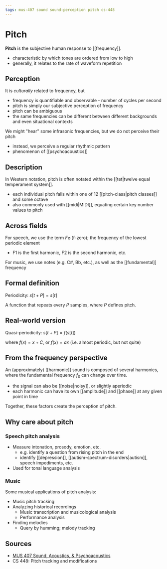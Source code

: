 ```yaml
---
tags: mus-407 sound sound-perception pitch cs-448
---
```


# Pitch

**Pitch** is the subjective human response to [[frequency]].

- characteristic by which tones are ordered from low to high
- generally, it relates to the rate of waveform repetition

## Perception

It is _culturally_ related to frequency, but

- frequency is quantifiable and observable - number of cycles per second
- pitch is simply our subjective perception of frequency
- pitch can be ambiguous
- the same frequencies can be different between different backgrounds and even situational contexts

We might "hear" some infrasonic frequencies, but we do not perceive their pitch

- instead, we perceive a regular rhythmic pattern
- phenomenon of [[psychoacoustics]]

## Description

In Western notation, pitch is often notated within the [[tet|twelve equal temperament system]].

- each individual pitch falls within one of 12 [[pitch-class|pitch classes]] and some octave
- also commonly used with [[midi|MIDI]], equating certain key number values to pitch

## Across fields

For speech, we use the term $F \varnothing$ (f-zero); the frequency of the lowest periodic element

- F1 is the first harmonic, F2 is the second harmonic, etc.

For music, we use notes (e.g. C#, Bb, etc.), as well as the [[fundamental]] frequency

## Formal definition

Periodicity: $s[t+P] = s[t]$

A function that repeats every $P$ samples, where $P$ defines pitch.

## Real-world version

Quasi-periodicity: $s[t + P] = f(s[t])$

where $f(x) = x + C$, or $f(x) = ax$ (i.e. almost periodic, but not quite)

## From the frequency perspective

An (approximately) [[harmonic]] sound is composed of several harmonics, where the fundamental frequency $f_0$ can change over time.

- the signal can also be [[noise|noisy]], or slightly aperiodic
- each harmonic can have its own [[amplitude]] and [[phase]] at any given point in time

Together, these factors create the perception of pitch.

## Why care about pitch

### Speech pitch analysis

- Measure intonation, prosody, emotion, etc.
  - e.g. identify a question from rising pitch in the end
  - identify [[depression]], [[autism-spectrum-disorders|autism]], speech impediments, etc.
- Used for tonal language analysis

### Music

Some musical applications of pitch analysis:

- Music pitch tracking
- Analyzing historical recordings
  - Music transcription and musicological analysis
  - Performance analysis
- Finding melodies
  - Query by humming; melody tracking

## Sources

- [MUS 407 Sound, Acoustics, & Psychoacoustics](https://prezi.com/view/ZcqvwosFJCFJQtQrbP75/)
- CS 448: Pitch tracking and modifications
